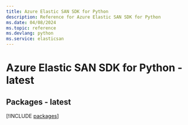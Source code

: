 ```yaml
---
title: Azure Elastic SAN SDK for Python
description: Reference for Azure Elastic SAN SDK for Python
ms.date: 04/08/2024
ms.topic: reference
ms.devlang: python
ms.service: elasticsan
---
```

# Azure Elastic SAN SDK for Python - latest
## Packages - latest
[!INCLUDE [packages](elastic-san-index.md)]